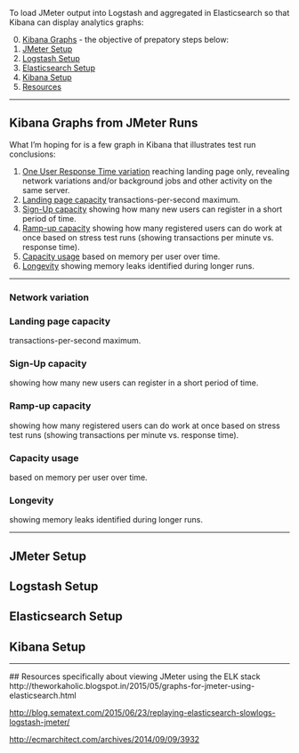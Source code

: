 To load JMeter output into Logstash and aggregated in Elasticsearch so that Kibana can display analytics graphs:

0. <a href="#KibanaGraphsJMeter"> Kibana Graphs</a> - the objective of prepatory steps below:
0. <a href="#JMeterSetup"> JMeter Setup</a>
0. <a href="#LogstashSetup"> Logstash Setup</a>
0. <a href="#ElasticsearchSetup"> Elasticsearch Setup</a>
0. <a href="#KibanaSetup"> Kibana Setup</a>
0. <a href="#Resources"> Resources</a>

<hr />

## <a name="KibanaGraphsJMeter"> Kibana Graphs from JMeter Runs</a>
What I’m hoping for is a few graph in Kibana that illustrates test run conclusions:

1. <a href="#NetworkVariation">One User Response Time variation</a> reaching landing page only, revealing network variations
   and/or background jobs and other activity on the same server.
2. <a href="#LandingPageCapacity">Landing page capacity</a> transactions-per-second maximum.
3. <a href="#SignUpCapacity">Sign-Up capacity</a> showing how many new users can register in a short period of time.
4. <a href="#WorkCapacity">Ramp-up capacity</a> showing how many registered users can do work at once based on 
   stress test runs (showing transactions per minute vs. response time).
5. <a href="#CapacityUsage">Capacity usage</a> based on memory per user over time.
6. <a href="#Longevity">Longevity</a> showing memory leaks identified during longer runs.

<hr />

### <a name="NetworkVariation">Network variation</a>


### <a name="LandingPageCapacity">Landing page capacity</a>
   transactions-per-second maximum.


### <a name="SignUpCapacity">Sign-Up capacity</a> 
   showing how many new users can register in a short period of time.


### <a name="WorkCapacity">Ramp-up capacity</a> 
   showing how many registered users can do work at once based on 
   stress test runs (showing transactions per minute vs. response time).


### <a name="CapacityUsage">Capacity usage</a> 
   based on memory per user over time.


### <a name="Longevity">Longevity</a> 
   showing memory leaks identified during longer runs.


<hr />

## <a name="JMeterSetup"> JMeter Setup</a>


## <a name="LogstashSetup"> Logstash Setup</a>


## <a name="ElasticsearchSetup"> Elasticsearch Setup</a>


## <a name="KibanaSetup"> Kibana Setup</a>



<hr />
## <a name="Resources"> Resources specifically about viewing JMeter using the ELK stack</a>
http://theworkaholic.blogspot.in/2015/05/graphs-for-jmeter-using-elasticsearch.html

http://blog.sematext.com/2015/06/23/replaying-elasticsearch-slowlogs-logstash-jmeter/

http://ecmarchitect.com/archives/2014/09/09/3932
